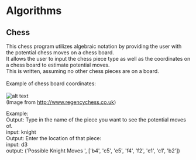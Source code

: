 # Algorithms

## Chess
This chess program utilizes algebraic notation by providing the user with the potential chess moves on a chess board. <br />
It allows the user to input the chess piece type as well as the coordinates on a chess board to estimate potential moves. <br />
This is written, assuming no other chess pieces are on a board. <br />
<br />
Example of chess board coordinates: 
<br />
<br />
![alt text](http://www.regencychess.co.uk/blog/wp-content/uploads/2012/05/empty-numbered-chess-set.gif)
<br />
(Image from http://www.regencychess.co.uk) <br />

Example: <br />
Output: Type in the name of the piece you want to see the potential moves of. <br />
input: knight <br />
Output: Enter the location of that piece:  <br />
input: d3 <br />
output: ('Possible Knight Moves ', ['b4', 'c5', 'e5', 'f4', 'f2', 'e1', 'c1', 'b2']) <br />
